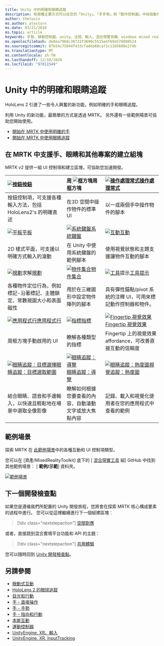 ```yaml
---
title: Unity 中的明確和眼睛追蹤
description: 有兩種主要方式可以在您的「Unity」、「手手勢」和「動作控制器」中採取動作。
author: thetuvix
ms.author: alexturn
ms.date: 03/21/2018
ms.topic: article
keywords: 手勢、移動控制器、unity、注視、輸入、混合現實耳機、windows mixed reality 耳機、虛擬實境耳機、MRTK、混合現實工具組
ms.openlocfilehash: de8ea7968c36722f3690c5515e4f69e576898524
ms.sourcegitcommit: 87b54c75044f433cfadda68ca71c1165608e2f4b
ms.translationtype: MT
ms.contentlocale: zh-TW
ms.lasthandoff: 12/10/2020
ms.locfileid: "97011549"
---
```

# <a name="articulated-hand-and-eye-tracking-in-unity"></a>Unity 中的明確和眼睛追蹤

HoloLens 2 引進了一些令人興奮的新功能，例如明確的手和眼睛追蹤。

利用 Unity 的新功能，最簡單的方式是透過 MRTK。 另外還有一些範例場景可協助您開始使用。

* [開始在 MRTK 中使用明確的手](https://microsoft.github.io/MixedRealityToolkit-Unity/Documentation/Input/HandTracking.html)
* [開始在 MRTK 中使用眼睛追蹤](https://microsoft.github.io/MixedRealityToolkit-Unity/Documentation/EyeTracking/EyeTracking_Main.html)

## <a name="building-blocks-supporting-hands-eyes-and-others-in-mrtk"></a>在 MRTK 中支援手、眼睛和其他專案的建立組塊 

MRTK v2 提供一組 UI 控制項和建立區塊，可協助您加速開發。

|  [ ![ 按鈕](images/MRTK_Button_Main.png)](https://microsoft.github.io/MixedRealityToolkit-Unity/Documentation/README_Button.html)[按鈕](https://microsoft.github.io/MixedRealityToolkit-Unity/Documentation/README_Button.html) | 周[ ![ 框](images/MRTK_BoundingBox_Main.png)](https://microsoft.github.io/MixedRealityToolkit-Unity/Documentation/README_BoundingBox.html)方塊周[框](https://microsoft.github.io/MixedRealityToolkit-Unity/Documentation/README_BoundingBox.html)方塊 | [ ![ 操作處理常式](images/MRTK_Manipulation_Main.png)](https://microsoft.github.io/MixedRealityToolkit-Unity/Documentation/README_ManipulationHandler.html)[操作處理常式](https://microsoft.github.io/MixedRealityToolkit-Unity/Documentation/README_ManipulationHandler.html) |
|:--- | :--- | :--- |
| 按鈕控制項，可支援各種輸入方法，包括 HoloLens2's 的明確表述 | 在3D 空間中操作物件的標準 UI | 以一或兩個手中操作物件的腳本 |
|  [ ![ 平板](images/MRTK_Slate_Main.png)](https://microsoft.github.io/MixedRealityToolkit-Unity/Documentation/README_Slate.html)[平板](https://microsoft.github.io/MixedRealityToolkit-Unity/Documentation/README_Slate.html) | [ ![ 系統鍵盤](images/MRTK_SystemKeyboard_Main.png)](https://microsoft.github.io/MixedRealityToolkit-Unity/Documentation/README_SystemKeyboard.html)[系統鍵盤](https://microsoft.github.io/MixedRealityToolkit-Unity/Documentation/README_SystemKeyboard.html) | [ ![ 互動](images/InteractableExamples.png)](https://microsoft.github.io/MixedRealityToolkit-Unity/Documentation/README_Interactable.html)[互動](https://microsoft.github.io/MixedRealityToolkit-Unity/Documentation/README_Interactable.html) |
| 2D 樣式平面，可支援以明確方式輸入的滾動 | 在 Unity 中使用系統鍵盤的範例腳本  | 使用視覺狀態和主題支援讓物件互動的腳本 |
|  [ ![ 規劃](images/MRTK_Solver_Main.png)](https://microsoft.github.io/MixedRealityToolkit-Unity/Documentation/README_Solver.html)求解[規劃](https://microsoft.github.io/MixedRealityToolkit-Unity/Documentation/README_Solver.html) | [ ![ 物件集合](images/MRTK_ObjectCollection_Main.png)](https://microsoft.github.io/MixedRealityToolkit-Unity/Documentation/README_ManipulationHandler.html)[物件集合](https://microsoft.github.io/MixedRealityToolkit-Unity/Documentation/README_ManipulationHandler.html) | [ ![ 工具](images/MRTK_Tooltip_Main.png)](https://microsoft.github.io/MixedRealityToolkit-Unity/Documentation/README_Tooltip.html)提示[工具提示](https://microsoft.github.io/MixedRealityToolkit-Unity/Documentation/README_Tooltip.html) |
| 各種物件定位行為，例如標記-沿著標記、主體鎖定、常數視圖大小和表面磁性 | 用於在三維圖形中設定物件陣列的腳本 | 具有彈性錨點/pivot 系統的注釋 UI，可用來標記動作控制器和物件。 |
|  [ ![ 應用程式行](images/MRTK_AppBar_Main.png)](https://microsoft.github.io/MixedRealityToolkit-Unity/Documentation/README_AppBar.html)[應用程式行](https://microsoft.github.io/MixedRealityToolkit-Unity/Documentation/README_AppBar.html) | [ ![ 指標](images/MRTK_Pointer_Main.png)](https://microsoft.github.io/MixedRealityToolkit-Unity/Documentation/Input/Pointers.html)[指標](https://microsoft.github.io/MixedRealityToolkit-Unity/Documentation/Input/Pointers.html) | [ ![ Fingertip 視覺效果](images/MRTK_FingertipVisualization_Main.png)](https://microsoft.github.io/MixedRealityToolkit-Unity/Documentation/README_FingertipVisualization.html) [Fingertip 視覺效果](https://microsoft.github.io/MixedRealityToolkit-Unity/Documentation/README_FingertipVisualization.html) |
| 周框方塊手動啟用的 UI | 瞭解各種類型的指標 | Fingertip 上的視覺效果 affordance，可改善直接互動的信賴度 |
|  [ ![ 眼睛追蹤：目標選擇](images/mrtk_et_targetselect.png)](https://microsoft.github.io/MixedRealityToolkit-Unity/Documentation/EyeTracking/EyeTracking_TargetSelection.html)[眼睛追蹤：目標選取範圍](https://microsoft.github.io/MixedRealityToolkit-Unity/Documentation/EyeTracking/EyeTracking_TargetSelection.html) | [ ![ 眼睛追蹤：導覽](images/mrtk_et_navigation.png)](https://microsoft.github.io/MixedRealityToolkit-Unity/Documentation/EyeTracking/EyeTracking_Navigation.html)[眼睛追蹤：導覽](https://microsoft.github.io/MixedRealityToolkit-Unity/Documentation/EyeTracking/EyeTracking_Navigation.html) | [ ![ 眼睛追蹤：熱度圖](images/mrtk_et_heatmaps.png)](https://microsoft.github.io/MixedRealityToolkit-Unity/Documentation/EyeTracking/EyeTracking_Visualization.html)[視覺追蹤：熱度圖](https://microsoft.github.io/MixedRealityToolkit-Unity/Documentation/EyeTracking/EyeTracking_Visualization.html) |
| 結合眼睛、語音和手邊輸入，以快速且輕鬆地在場景中選取全像影像 | 瞭解如何根據您要查看的內容，自動滾動文字或放大焦點內容| 記錄、載入和視覺化使用者在您的應用程式中查看的範例 |

## <a name="example-scenes"></a>範例場景

探索 MRTK 在 [此範例場景](https://microsoft.github.io/MixedRealityToolkit-Unity/Documentation/README_HandInteractionExamples.html)中的各種互動和 UI 控制項類型。

您可以在 [資產/MixedRealityToolkit] 底下的 [ [混合現實工具](https://github.com/Microsoft/MixedRealityToolkit-Unity) 組] GitHub 中找到其他範例場景： [ **範例/示範**] 資料夾。

[![範例場景](images/MRTK_Examples.png)](https://microsoft.github.io/MixedRealityToolkit-Unity/Documentation/README_HandInteractionExamples.html)

## <a name="next-development-checkpoint"></a>下一個開發檢查點

如果您是遵循我們所配置的 Unity 開發旅程，您將會在探索 MRTK 核心構成要素的過程中進行。 您可以從這裡繼續進行下一個組建區塊：

> [!div class="nextstepaction"]
> [空間對應](spatial-mapping-in-unity.md)

或者，直接跳到混合實境平台功能和 API 的主題：

> [!div class="nextstepaction"]
> [共用體驗](shared-experiences-in-unity.md)

您可以隨時回到 [Unity 開發檢查點](unity-development-overview.md#2-core-building-blocks)。

## <a name="see-also"></a>另請參閱

* [眼動式互動](../../design/eye-gaze-interaction.md)
* [HoloLens 2 的眼球追蹤](../../design/eye-tracking.md)
* [目光和行動](../../design/gaze-and-commit.md)
* [手 - 直接操作](../../design/direct-manipulation.md)
* [手 - 手勢](../../design/gaze-and-commit.md#composite-gestures)
* [手 - 指向和行動](../../design/point-and-commit.md)
* [本能互動](../../design/interaction-fundamentals.md)
* [運動控制器](../../design/motion-controllers.md)
* [UnityEngine. XR。輸入](https://docs.unity3d.com/ScriptReference/XR.WSA.Input.InteractionManager.html)
* [UnityEngine. XR. InputTracking](https://docs.unity3d.com/ScriptReference/XR.InputTracking.html)
